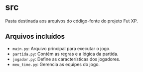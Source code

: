 # src
Pasta destinada aos arquivos do código-fonte do projeto Fut XP.

## Arquivos incluídos
- `main.py`: Arquivo principal para executar o jogo.
- `partida.py`: Contém as regras e a lógica da partida.
- `jogador.py`: Define as características dos jogadores.
- `meu_time.py`: Gerencia as equipes do jogo.
